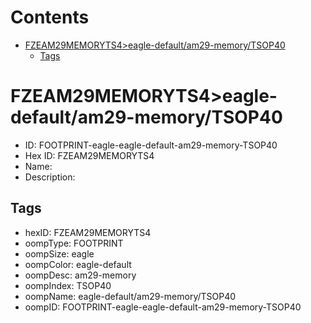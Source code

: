 



Contents
========

* [FZEAM29MEMORYTS4>eagle-default/am29-memory/TSOP40](#fzeam29memoryts4eagle-defaultam29-memorytsop40)
	* [Tags](#tags)

# FZEAM29MEMORYTS4>eagle-default/am29-memory/TSOP40

- ID: FOOTPRINT-eagle-eagle-default-am29-memory-TSOP40
- Hex ID: FZEAM29MEMORYTS4
- Name: 
- Description: 

## Tags

- hexID: FZEAM29MEMORYTS4
- oompType: FOOTPRINT
- oompSize: eagle
- oompColor: eagle-default
- oompDesc: am29-memory
- oompIndex: TSOP40
- oompName: eagle-default/am29-memory/TSOP40
- oompID: FOOTPRINT-eagle-eagle-default-am29-memory-TSOP40
